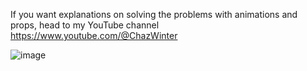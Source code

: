 If you want explanations on solving the problems with animations and props, head to my YouTube channel
https://www.youtube.com/@ChazWinter

![image](https://github.com/ChazWinterYT/LeetCode-Solutions/assets/139367543/a328b332-86cc-4e58-b756-993cf7aa83fc)



